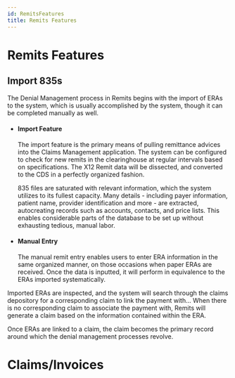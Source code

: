 ```yaml
---
id: RemitsFeatures
title: Remits Features
---
```


# Remits Features

## Import 835s
The Denial Management process in Remits begins with the import of ERAs to the system, which is usually accomplished by the system, though it can be completed manually as well.


* #### Import Feature

    The import feature is the primary means of pulling remittance advices into the Claims Management application. The system can be configured to check for new remits in the clearinghouse at regular intervals based on specifications. The X12 Remit data will be dissected, and converted to the CDS in a perfectly organized fashion.

    835 files are saturated with relevant information, which the system utilizes to its fullest capacity. Many details - including payer information, patient name, provider identification and more - are extracted, autocreating records such as accounts, contacts, and price lists. This enables considerable parts of the database to be set up without exhausting tedious, manual labor.

* #### Manual Entry

    The manual remit entry enables users to enter ERA information in the same organized manner, on those occasions when paper ERAs are received. Once the data is inputted, it will perform in equivalence to the ERAs imported systematically.

Imported ERAs are inspected, and the system will search through the claims depository for a corresponding claim to link the payment with...
When there is no corresponding claim to associate the payment with, Remits will generate a claim based on the information contained within the ERA.

Once ERAs are linked to a claim, the claim becomes the primary record around which the denial management processes revolve. 


# Claims/Invoices
